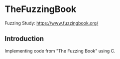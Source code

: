 # TheFuzzingBook
Fuzzing Study: https://www.fuzzingbook.org/

## Introduction
Implementing code from "The Fuzzing Book" using C.
